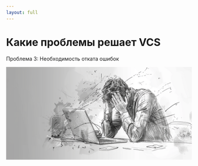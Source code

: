 ```yaml
---
layout: full
---
```


# Какие проблемы решает VCS
Проблема 3: Необходимость отката ошибок 

![](public/images/developer-breaks-prod.png)
